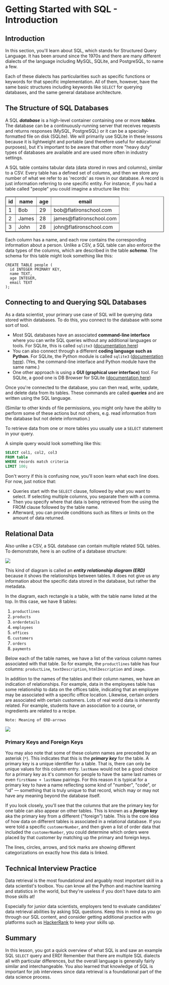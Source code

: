 # Getting Started with SQL - Introduction

## Introduction

In this section, you'll learn about SQL, which stands for Structured Query Language. It has been around since the 1970s and there are many different dialects of the language including MySQL, SQLite, and PostgreSQL, to name a few.

Each of these dialects has particularities such as specific functions or keywords for that specific implementation. All of them, however, have the same basic structures including keywords like `SELECT` for querying databases, and the same general database architecture.

## The Structure of SQL Databases

A SQL ***database*** is a high-level container containing one or more ***tables***. The database can be a continuously-running server that receives requests and returns responses (MySQL, PostgreSQL) or it can be a specially-formatted file on disk (SQLite). We will primarily use SQLite in these lessons because it is lightweight and portable (and therefore useful for educational purposes), but it's important to be aware that other more "heavy duty" types of databases are available and are used more often in industry settings.

A SQL table contains tabular data (data stored in rows and columns), similar to a CSV. Every table has a defined set of columns, and then we store any number of what we refer to as 'records' as rows in our database. A record is just information referring to one specific entity. For instance, if you had a table called "people" you could imagine a structure like this:

<table border="1" cellpadding="4" cellspacing="0">
  <tr>
    <th>id</th>
    <th>name</th>
    <th>age</th>
    <th>email</th>
  </tr>

  <tr>
    <td>1</td>
    <td>Bob</td>
    <td>29</td>
    <td>bob@flatironschool.com</td>
  </tr>
  <tr>
    <td>2</td>
    <td>James</td>
    <td>28</td>
    <td>james@flatironschool.com</td>
  </tr>
  <tr>
    <td>3</td>
    <td>John</td>
    <td>28</td>
    <td>john@flatironschool.com</td>
  </tr>
</table>

Each column has a name, and each row contains the corresponding information about a person. Unlike a CSV, a SQL table can also enforce the data types of the columns, which are described in the table ***schema***. The schema for this table might look something like this:

```
CREATE TABLE people (
  id INTEGER PRIMARY KEY,
  name TEXT,
  age INTEGER,
  email TEXT
);
```

## Connecting to and Querying SQL Databases

As a data scientist, your primary use case of SQL will be querying data stored within databases. To do this, you connect to the database with some sort of tool.

* Most SQL databases have an associated **command-line interface** where you can write SQL queries without any additional languages or tools. For SQLite, this is called `sqlite3` ([documentation here](https://sqlite.org/cli.html))
* You can also connect through a different **coding language such as Python**. For SQLite, the Python module is called `sqlite3` ([documentation here](https://docs.python.org/3/library/sqlite3.html)). (Yes, the command-line interface and Python module have the same name.)
* One other approach is using a **GUI (graphical user interface)** tool. For SQLite, a good one is DB Browser for SQLite ([documentation here](https://sqlitebrowser.org/))

Once you're connected to the database, you can then read, write, update, and delete data from its tables. These commands are called ***queries*** and are written using the SQL language.

(Similar to other kinds of file permissions, you might only have the ability to perform some of these actions but not others, e.g. read information from the database but not delete information.)

To retrieve data from one or more tables you usually use a `SELECT` statement in your query.

A simple query would look something like this:

```sql
SELECT col1, col2, col3
FROM table
WHERE records match criteria
LIMIT 100;
```

Don't worry if this is confusing now, you'll soon learn what each line does. For now, just notice that:

* Queries start with the `SELECT` clause, followed by what you want to select. If selecting multiple columns, you separate them with a comma.
* Then you specify where that data is being retrieved from the using the FROM clause followed by the table name.
* Afterward, you can provide conditions such as filters or limits on the amount of data returned.

## Relational Data

Also unlike a CSV, a SQL database can contain multiple related SQL tables. To demonstrate, here is an outline of a database structure:

<img src="https://github.com/learn-co-curriculum/dsc-getting-started-sql-intro/raw/master/Database-Schema.png" />

This kind of diagram is called an ***entity relationship diagram (ERD)*** because it shows the relationships between tables. It does not give us any information about the specific data stored in the database, but rather the metadata.

In the diagram, each rectangle is a table, with the table name listed at the top. In this case, we have 8 tables:

1. `productlines`
2. `products`
3. `orderdetails`
4. `employees`
5. `offices`
6. `customers`
7. `orders`
8. `payments`

Below each of the table names, we have a list of the various column names associated with that table. So for example, the `productlines` table has four columns: `productLine`, `textDescription`, `htmlDescription` and `image`.

In addition to the names of the tables and their column names, we have an indication of relationships. For example, data in the employees table has some relationship to data on the offices table, indicating that an employee may be associated with a specific office location. Likewise, certain orders are associated with certain customers. Lots of real world data is inherently related. For example, students have an association to a course, or ingredients are related to a recipe.

`Note: Meaning of ERD-arrows`

<img src="https://github.com/learn-co-curriculum/dsc-getting-started-sql-intro/raw/master/Database-Schema.png" />


### Primary Keys and Foreign Keys

You may also note that some of these column names are preceded by an asterisk (`*`). This indicates that this is the ***primary key*** for the table. A primary key is a unique identifier for a table. That is, there can only be unique values for this column entry. `lastName` would not be a good choice for a primary key as it's common for people to have the same last names or even `firstName + lastName` pairings. For this reason it is typical for a primary key to have a name reflecting some kind of "number", "code", or "id" — something that is truly unique to that record, which may or may not have any meaning beyond the database itself.

If you look closely, you'll see that the columns that are the primary key for one table can also appear on other tables. This is known as a ***foreign key*** aka the primary key from a different ("foreign") table. This is the core idea of how data on different tables is associated in a relational database. If you were told a specific `customerNumber`, and then given a list of order data that included the `customerNumber`, you could determine which orders were placed by that customer by matching up the primary and foreign keys.

The lines, circles, arrows, and tick marks are showing different categorizations on exactly how this data is linked.

## Technical Interview Practice

Data retrieval is the most foundational and arguably most important skill in a data scientist's toolbox. You can know all the Python and machine learning and statistics in the world, but they're useless if you don't have data to aim those skills at!

Especially for junior data scientists, employers tend to evaluate candidates' data retrieval abilities by asking SQL questions. Keep this in mind as you go through our SQL content, and consider getting additional practice with platforms such as [HackerRank](https://www.hackerrank.com/domains/sql) to keep your skills up.

## Summary

In this lesson, you got a quick overview of what SQL is and saw an example SQL `SELECT` query and ERD! Remember that there are multiple SQL dialects all with particular differences, but the overall language is generally fairly similar and interchangeable. You also learned that knowledge of SQL is important for job interviews since data retrieval is a foundational part of the data science process.
